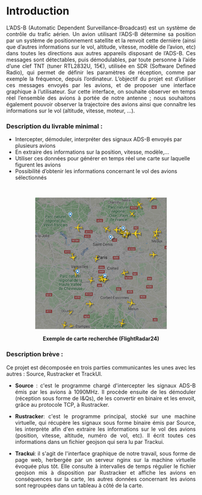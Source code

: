 # Introduction

<p style="text-align:justify;">L’ADS-B (Automatic Dependent Surveillance-Broadcast) est un système de contrôle du
trafic aérien. Un avion utilisant l’ADS-B détermine sa position par un système de positionnement satellite et
la renvoit cette dernière (ainsi que d’autres informations sur le vol, altitude, vitesse, modèle de l’avion, etc)
dans toutes les directions aux autres appareils disposant de l’ADS-B. Ces messages sont détectables, puis
démodulables, par toute personne à l’aide d’une clef TNT (tuner RTL2832U, 15€), utilisée en SDR (Software Defined Radio),
qui permet de définir les paramètres de réception, comme par exemple la fréquence,
depuis l’ordinateur. L’objectif du projet est d’utiliser ces messages envoyés par les avions, et de proposer
une interface graphique à l’utilisateur. Sur cette interface, on souhaite observer en temps réel l’ensemble
des avions à portée de notre antenne ; nous souhaitons également pouvoir observer la trajectoire des avions
ainsi que connaître les informations sur le vol (altitude, vitesse, moteur, ...).</p>

### Description du livrable minimal :  

* Intercepter, démoduler, interpréter des signaux ADS-B envoyés par plusieurs avions
* En extraire des informations sur la position, vitesse, modèle,...
* Utiliser ces données pour générer en temps réel une carte sur laquelle figurent les avions
* Possibilité d’obtenir les informations concernant le vol des avions sélectionnés
  
<br/>
<p style="text-align: center;">
<img  typeof="foaf:Image" src="images/exemple.png"  width="350" height="350" alt="" title="Foto: Edis Škulj/fkmladost.ba">  
</p>

<p style="text-align: center;">
    <b> Exemple de carte recherchée (FlightRadar24) </b>
</p>

### Description brève :  
Ce projet est décomposée en trois parties communicantes les unes avec les autres : Source, Rustracker et TrackUI.

<p style="text-align:justify;">

 <ul>
  <li> <p style="text-align:justify;"> <b>Source</b> : c'est le programme chargé d'intercepter les signaux ADS-B émis par les avions à 1090MHz. Il procède ensuite de les démoduler (réception sous forme de I&Qs), de les convertir en binaire et les envoit, grâce au protocole TCP, à Rustracker. </p></li>
  <li> <p style="text-align:justify;"> <b>Rustracker</b>: c'est le programme principal, stocké sur une machine virtuelle, qui récupère les signaux sous forme binaire émis par Source, les interprète afin d'en extraire les informations sur le vol des avions (position, vitesse, altitude, numéro de vol, etc). Il écrit toutes ces informations dans un fichier geojson qui sera lu par Trackui. </p> </li>
  <li><p style="text-align:justify;"> <b>Trackui</b>: il s'agit de l'interface graphique de notre travail, sous forme de page web, herbergée par un serveur nginx sur la machine virtuelle évoquée plus tôt. Elle consulte à intervalles de temps régulier le fichier geojson mis à disposition par Rustracker et affiche les avions en conséquences sur la carte, les autres données concernant les avions sont regroupées dans un tableau à côté de la carte.</p>
</li>
</ul> 

</p>